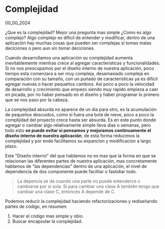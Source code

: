 # Complejidad
00_00_2024

¿Que es la complejidad? Mejor una pregunta mas simple ¿Como es algo complejo? Algo complejo es dificil de entender y modificar, dentro de una aplicación hay muchas cosas que pueden ser complejas si tomas malas deciciones o pero aun sin tomar deciciones.

Cuando desarrollamos una aplicación su complejidad aumenta inevitablemente mientras crece al agregar caracteristicas y funcionalidades. Si no nos preocupamos por el diseño interno de nuestra aplicación, poco tiempo esta comenzara a ser muy compleja, desamasiado compleja en comparación con su tamaño, con un puñado de caracteristicas ya es difícil agregar nuevas o hacer pequeños cambios. Asi poco a poco la velocidad de desarrollo y crecimiento que empezo siendo muy rapido empieza a caer en picada, por no haber pensado en el diseño y haber programar lo primero que se nos paso por la cabeza.

La complejidad absurda no aparece de un dia para otro, es la acumulación de pequeños descuidos, como si fuera una bola de nieve, poco a poco la complijidad del proyecto crece hasta ser absurda. Es en este punto donde agregar o cambiar algo relativamente simple lleva dias o semanas, pero todo esto **se puede evitar si pensamos y mejoramos continuamente el diseño interno de nuestra aplicación**, de esta forma reducimos la complejidad y por ende facilitamos su expancion y modificacion a largo plazo.

Este "Diseño interno" del que hablamos no es mas que la forma en que se relacionan las diferentes partes de nuestra aplicación, mas concretamente hablamos de "las dependencias" dentro de una aplicación, el nivel de dependencia de dos componente puede facilitar o fastidiar todo.

> La depencia se da cuando una parte no puede entenderce o cambiarse por si sola. Si para cambiar una clase A también tengo que cambiar una clase C, entonces A depende de C.

Podemos reducir la complejidad haciendo refactorizaciones y rediseñando partes de código, en resumen:

1. Hacer el código mas simple y obio.
2. Buscar encapsular la complejidad.
